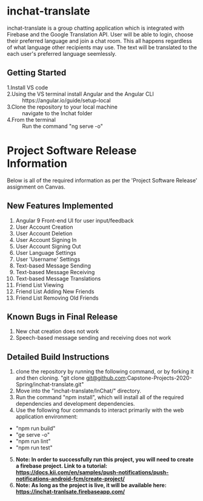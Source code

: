 # inchat-translate
inchat-translate is a group chatting application which is integrated with Firebase and the Google Translation API. User will be able to login, choose their preferred language and join a chat room. This all happens regardless of what language other recipients may use. The text will be translated to the each user's preferred language seemlessly.

## Getting Started
<dl>
  <dt>1.Install VS code</dt>
  <dt>2.Using the VS terminal install Angular and the Angular CLI</dt>
  <dd>https://angular.io/guide/setup-local</dd>
  <dt>3.Clone the repository to your local machine</dt>
  <dd>navigate to the Inchat folder</dd>
  <dt>4.From the terminal</dt>
  <dd>Run the command "ng serve -o"</dd>
<dl>

# Project Software Release Information
Below is all of the required information as per the 'Project Software Release' assignment on Canvas.

## New Features Implemented
1. Angular 9 Front-end UI for user input/feedback
2. User Account Creation
3. User Account Deletion
4. User Account Signing In
5. User Account Signing Out
6. User Language Settings
7. User 'Username' Settings
8. Text-based Message Sending
9. Text-based Message Receiving
10. Text-based Message Translations
11. Friend List Viewing
12. Friend List Adding New Friends
13. Friend List Removing Old Friends

## Known Bugs in Final Release
1. New chat creation does not work
2. Speech-based message sending and receiving does not work

## Detailed Build Instructions
1. clone the repository by running the following command, or by forking it and then cloning. "git clone git@github.com:Capstone-Projects-2020-Spring/inchat-translate.git"
2. Move into the "inchat-translate/InChat/" directory.
3. Run the command "npm install", which will install all of the required dependencies and development dependencies.
4. Use the following four commands to interact primarily with the web application environment:
  - "npm run build"
  - "ge serve -o"
  - "npm run lint"
  - "npm run test"
5. **Note: In order to successfully run this project, you will need to create a firebase project. Link to a tutorial: https://docs.kii.com/en/samples/push-notifications/push-notifications-android-fcm/create-project/**
6. **Note: As long as the project is live, it will be available here: https://inchat-tranlsate.firebaseapp.com/**